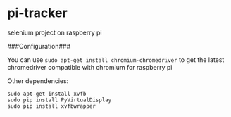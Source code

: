 # pi-tracker
selenium project on raspberry pi

###Configuration###

You can use `sudo apt-get install chromium-chromedriver` to get the latest chromedriver compatible with chromium for raspberry pi

Other dependencies:
```
sudo apt-get install xvfb
sudo pip install PyVirtualDisplay
sudo pip install xvfbwrapper
```